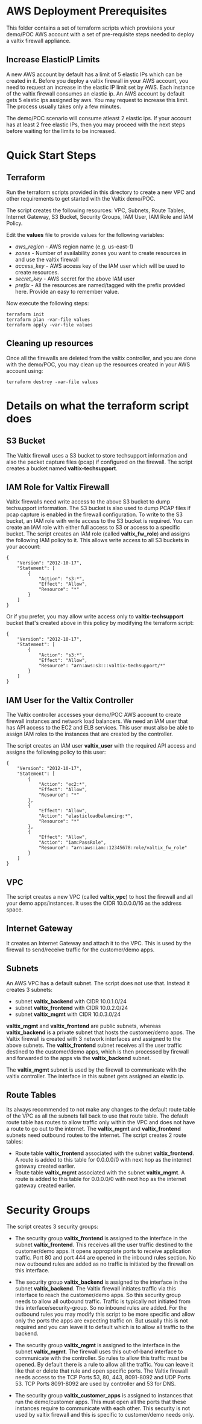 # AWS Deployment Prerequisites
This folder contains a set of terraform scripts which provisions your demo/POC AWS account with a set of pre-requisite steps needed to deploy a valtix firewall appliance.

## Increase ElasticIP Limits
A new AWS account by default has a limit of 5 elastic IPs which can be created in it. Before you deploy a valtix firewall in your AWS account, you need to request an increase in the elastic IP limit set by AWS. Each instance of the valtix firewall consumes an elastic ip. An AWS account by default gets 5 elastic ips assigned by aws. You may request to increase this limit. The process usually takes only a few minutes. 

The demo/POC scenario will consume atleast 2 elastic ips. If your account has at least 2 free elastic IPs, then you may proceed with the next steps before waiting for the limits to be increased.

# Quick Start Steps

## Terraform
Run the terraform scripts provided in this directory to create a new VPC and other requirements to get started with the Valtix demo/POC.

The script creates the following resources: VPC, Subnets, Route Tables, Internet Gateway, S3 Bucket, Security Groups, IAM User, IAM Role and IAM Policy.

Edit the **values** file to provide values for the following variables:

- *aws_region* - AWS region name (e.g. us-east-1)
- *zones* - Number of availability zones you want to create resources in and use the valtix firewall
- *access_key* - AWS access key of the IAM user which will be used to create resources.
- *secret_key* - AWS secret for the above IAM user
- *prefix* - All the resources are named/tagged with the prefix provided here. Provide an easy to remember value.

Now execute the following steps:

```
terraform init
terraform plan -var-file values
terraform apply -var-file values
```

## Cleaning up resources
Once all the firewalls are deleted from the valtix controller, and you are done with the demo/POC, you may clean up the resources created in your AWS account using:
```
terraform destroy -var-file values
```

# Details on what the terraform script does

## S3 Bucket
The Valtix firewall uses a S3 bucket to store techsupport information and also the packet capture files (pcap) if configured on the firewall. The script creates a bucket named **valtix-techsupport**.

## IAM Role for Valtix Firewall
Valtix firewalls need write access to the above S3 bucket to dump techsupport information. The S3 bucket is also used to dump PCAP files if pcap capture is enabled in the firewall configuration. To write to the S3 bucket, an IAM role with write access to the S3 bucket is required. You can create an IAM role with either full access to S3 or access to a specific bucket. The script creates an IAM role (called **valtix_fw_role**) and assigns the following IAM policy to it. This allows write access to all S3 buckets in your account:

```
{
    "Version": "2012-10-17",
    "Statement": [
        {
            "Action": "s3:*",
            "Effect": "Allow",
            "Resource": "*"
        }
    ]
}
```

Or if you prefer, you may allow write access only to **valtix-techsupport** bucket that's created above in this policy by modifying the terraform script:

```
{
    "Version": "2012-10-17",
    "Statement": [
        {
            "Action": "s3:*",
            "Effect": "Allow",
            "Resource": "arn:aws:s3:::valtix-techsupport/*"
        }
    ]
}
```

## IAM User for the Valtix Controller
The Valtix controller accesses your demo/POC AWS account to create firewall instances and network load balancers. We need an IAM user that has API access to the EC2 and ELB services. This user must also be able to assign IAM roles to the instances that are created by the controller.

The script creates an IAM user **valtix_user** with the required API access and assigns the following policy to this user:
```
{
    "Version": "2012-10-17",
    "Statement": [
        {
            "Action": "ec2:*",
            "Effect": "Allow",
            "Resource": "*"
        },
        {
            "Effect": "Allow",
            "Action": "elasticloadbalancing:*",
            "Resource": "*"
        },
        {
            "Effect": "Allow",
            "Action": "iam:PassRole",
            "Resource": "arn:aws:iam::12345678:role/valtix_fw_role"
        }
    ]
}
```

## VPC
The script creates a new VPC (called **valtix_vpc**) to host the firewall and all your demo apps/instances. It uses the CIDR 10.0.0.0/16 as the address space.

## Internet Gateway
It creates an Internet Gateway and attach it to the VPC. This is used by the firewall to send/receive traffic for the customer/demo apps.

## Subnets
An AWS VPC has a default subnet. The script does not use that. Instead it creates 3 subnets:

- subnet **valtix_backend** with CIDR 10.0.1.0/24
- subnet **valtix_frontend** with CIDR 10.0.2.0/24
- subnet **valtix_mgmt** with CIDR 10.0.3.0/24

**valtix_mgmt** and **valtix_frontend** are public subnets, whereas **valtix_backend** is a private subnet that hosts the customer/demo apps. The Valtix firewall is created with 3 network interfaces and assigned to the above subnets. The **valtix_frontend** subnet receives all the user traffic destined to the customer/demo apps, which is then processed by firewall and forwarded to the apps via the **valtix_backend** subnet.

The **valtix_mgmt** subnet is used by the firewall to communicate with the valtix controller. The interface in this subnet gets assigned an elastic ip.

## Route Tables
Its always recommended to not make any changes to the default route table of the VPC as all the subnets fall back to use that route table. The default route table has routes to allow traffic only within the VPC and does not have a route to go out to the internet. The **valtix_mgmt** and **valtix_frontend** subnets need outbound routes to the internet. The script creates 2 route tables:

- Route table **valtix_frontend** associated with the subnet **valtix_frontend**. A route is added to this table for 0.0.0.0/0 with next hop as the internet gateway created earlier.
- Route table **valtix_mgmt** associated with the subnet **valtix_mgmt**. A route is added to this table for 0.0.0.0/0 with next hop as the internet gateway created earlier.

# Security Groups

The script creates 3 security groups:

- The security group **valtix_frontend** is assigned to the interface in the subnet **valtix_frontend**. This receives all the user traffic destined to the customer/demo apps. It opens appropriate ports to receive application traffic. Port 80 and port 444 are opened in the inbound rules section. No new outbound rules are added as no traffic is initiated by the firewall on this interface.

- The security group **valtix_backend** is assigned to the interface in the subnet **valtix_backend**. The Valtix firewall initiates traffic via this interface to reach the customer/demo apps. So this security group needs to allow all outbound traffic. Traffic is typically not initiated from this interface/security-group. So no inbound
rules are added. For the outbound rules you may modify this script to be more specific and allow only the ports the apps are expecting traffic on. But usually this is not required and you can leave it to default which is to allow all traffic to the backend.

- The security group **valtix_mgmt** is assigned to the interface in the subnet **valtix_mgmt**. The firewall uses this out-of-band interface to communicate with the controller. So rules to allow this traffic must be opened. By default there is a rule to allow all the traffic. You can leave it like that or delete that rule and open specific ports. The Valtix firewall needs access to the TCP Ports 53, 80, 443, 8091-8092 and UDP Ports 53. TCP Ports 8091-8092 are used by controller and 53 for DNS.

- The security group **valtix_customer_apps** is assigned to instances that run the demo/customer apps. This must open all the ports that these instances require to communicate with each other. This security is not used by valtix firewall and this is specific to customer/demo needs only.
